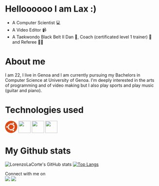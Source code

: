 # Helloooooo I am Lax :)
- A Computer Scientist 💻
- A Video Editor 📹
- A Taekwondo Black Belt II Dan 🥋, Coach (certificated level 1 trainer) 👊 and Referee 👨‍⚖️

# About me
I am 22, I live in Genoa and I am currently pursuing my Bachelors in Computer Science at University of Genoa.
I'm deeply interested in the arts of programming and of video making but I also play sports and play music (guitar and piano).

# Technologies used
<code><img height="40" width="40" src="https://raw.githubusercontent.com/github/explore/80688e429a7d4ef2fca1e82350fe8e3517d3494d/topics/ubuntu/ubuntu.png"></code>
<code><img height="40" width="40" src="https://upload.wikimedia.org/wikipedia/commons/thumb/3/3f/Git_icon.svg/1024px-Git_icon.svg.png"></code>
<code><img height="40" width="40" src="https://upload.wikimedia.org/wikipedia/commons/9/9a/Visual_Studio_Code_1.35_icon.svg"></code>
<code><img height="40" width="40" src="https://upload.wikimedia.org/wikipedia/commons/c/cb/Adobe_After_Effects_CC_icon.svg"></code>

# My Github stats
![LorenzoLaCorte's GitHub stats](https://github-readme-stats.vercel.app/api?username=LorenzoLaCorte&hide=issues&show_icons=true&theme=gotham)
[![Top Langs](https://github-readme-stats.vercel.app/api/top-langs/?username=LorenzoLaCorte&layout=compact&theme=gotham)](https://github.com/anuraghazra/github-readme-stats)


<p>Connect with me on
<br>	
<a target="_blank" href="https://www.linkedin.com/in/lorenzo-la-corte-0b96a0167/"><img src="https://img.shields.io/badge/-LinkedIn-0077B5?style=for-the-badge&logo=Linkedin&logoColor=white"></img></a>
<a target="_blank" href="https://www.instagram.com/lorenzolacorte99"><img src="http://shimmeringsoul.weebly.com/uploads/1/3/0/3/13031044/1-xkmi4fb5vws6-my7b22lza_1.png" height='40'></img></a>

<br>
</p>
